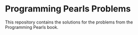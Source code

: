 Programming Pearls Problems
===========================

This repository contains the solutions for the problems from the Programming Pearls book.
